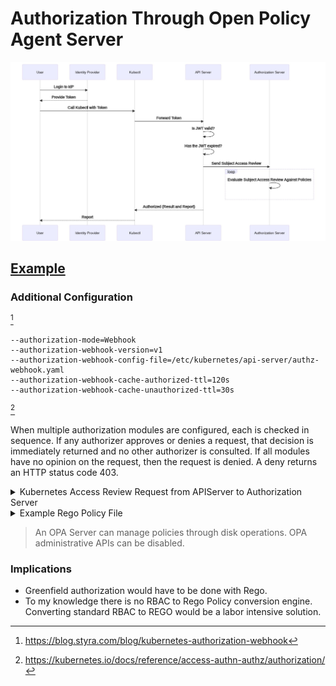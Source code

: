 # Authorization Through Open Policy Agent Server

![Auth Flow](https://raw.githubusercontent.com/shpwrck/k8s-security/master/AuthNZ.png)

## [Example](https://github.com/open-policy-agent/contrib/tree/main/k8s_authorization)

### Additional Configuration

[^1]
```
--authorization-mode=Webhook
--authorization-webhook-version=v1
--authorization-webhook-config-file=/etc/kubernetes/api-server/authz-webhook.yaml
--authorization-webhook-cache-authorized-ttl=120s
--authorization-webhook-cache-unauthorized-ttl=30s
```

[^2]

When multiple authorization modules are configured, each is checked in sequence. If any authorizer approves or denies a request, that decision is immediately returned and no other authorizer is consulted. If all modules have no opinion on the request, then the request is denied. A deny returns an HTTP status code 403.

<details>
  <summary>Kubernetes Access Review Request from APIServer to Authorization Server</summary>
  
```json
{
  "apiVersion": "authorization.k8s.io/v1",
  "kind": "SubjectAccessReview",
  "spec": {
    "resourceAttributes": {
      "namespace": "team-toucans",
      "verb": "get",
      "resource": "pods",
      "version": "v1"
    },
    "user": "jane",
    "groups": [
      "system:authenticated",
      "devops",
      "team-toucans",
    ]
  }
}
```
  
</details>
<details>
  <summary>Example Rego Policy File</summary>
  
```rego
package k8s.authz

import data.kubernetes
import data.users

# Users in the app-log-readers group should only be allowed reading logs from some pods in a given namespace.
deny[reason] {
    input.spec.resourceAttributes.namespace == "default"
    input.spec.resourceAttributes.verb == "get"
    input.spec.resourceAttributes.resource == "pods/log"

    # Work with groups rather than users directly
    input.spec.groups[_] == "app-log-readers"

    # App log readers can only read logs from pods prefixed with "app"
    not startswith(input.spec.resourceAttributes.name, "app")

    reason := "App log readers may only read logs from pods with app prefix"
}

# Developers should be allowed read access to all namespaces, except for kube-system.
deny[reason] {
    input.spec.resourceAttributes.verb == "get"
    input.spec.groups[_] == "developers"
    input.spec.resourceAttributes.namespace == "kube-system"

    reason := "Developers not allowed read access to namespace kube-system"
}

# Some users should be allowed admin access, but only when being on call.
deny[reason] {
    input.spec.groups[_] == "on-call-admins"
    time.now_ns() < time.parse_rfc3339_ns(data.users[input.user].on_call_start)

    reason := "Admin is not yet on call"
}

# Some users should be allowed admin access, but only when being on call.
deny[reason] {
    input.spec.groups[_] == "on-call-admins"
    time.now_ns() > time.parse_rfc3339_ns(data.users[input.user].on_call_end)

    reason := "Admin is no longer on call"
}

# Developers should be allowed access to any resources with a team name label matching the team the user is in.
deny[reason] {
    input.spec.groups[_] == "developers"

    namespace := input.spec.resourceAttributes.namespace
    resource := input.spec.resourceAttributes.resource
    name := input.spec.resourceAttributes.name
    team := [t | t := groups[_]; startswith(t, "team-")][0]

    not kubernetes[namespace][resource][name].metadata.labels.owner == team
}

decision = {
    "apiVersion": "v1",
    "kind": "SubjectAccessReview",
    "status": {
        "allowed": count(deny) == 0,
        "reason": concat(" | ", deny),
    },
}
```
  
</details>

> An OPA Server can manage policies through disk operations.
> OPA administrative APIs can be disabled.
  
### Implications
  
* Greenfield authorization would have to be done with Rego.
* To my knowledge there is no RBAC to Rego Policy conversion engine. Converting standard RBAC to REGO would be a labor intensive solution.

[^1]: https://blog.styra.com/blog/kubernetes-authorization-webhook
[^2]: https://kubernetes.io/docs/reference/access-authn-authz/authorization/
